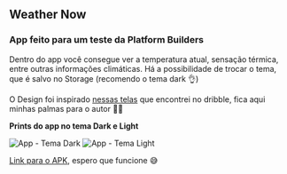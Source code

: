 ## Weather Now

### App feito para um teste da Platform Builders

Dentro do app você consegue ver a temperatura atual, sensação térmica, entre outras informações climáticas. Há a possibilidade de trocar o tema, que é salvo no Storage (recomendo o tema dark 👌)

O Design foi inspirado [nessas telas](https://dribbble.com/shots/6932038-Mobile-application-Weather-Forecast/attachments) que encontrei no dribble, fica aqui minhas palmas para o autor 👏👏

**Prints do app no tema Dark e Light**<br>

![App - Tema Dark](https://user-images.githubusercontent.com/37676399/87742754-c4a33c80-c7bd-11ea-9e27-5e4f183e2bbf.png) ![App - Tema Light](https://user-images.githubusercontent.com/37676399/87742795-da186680-c7bd-11ea-917e-887f6f9208fe.png)

[Link para o APK](https://drive.google.com/file/d/1wIEzuOfFIE9EZztM1Pzs6wrwlhguaApg/view?usp=sharing), espero que funcione 😅
